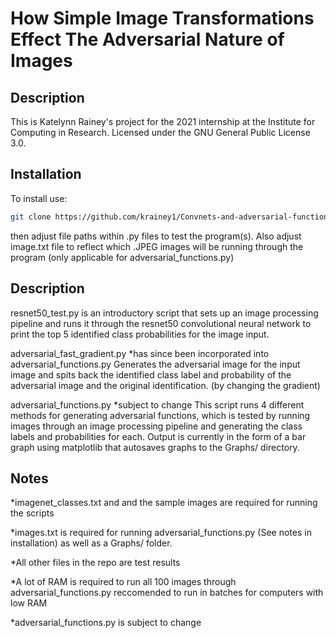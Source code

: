 # How Simple Image Transformations Effect The Adversarial Nature of Images

## Description
This is Katelynn Rainey's project for the 2021 internship at the Institute for Computing in Research. Licensed under the GNU General Public License 3.0.

## Installation

To install use:
```bash
git clone https://github.com/krainey1/Convnets-and-adversarial-functions
```
then adjust file paths within .py files to test the program(s).
Also adjust image.txt file to reflect which .JPEG images will be running through the program (only applicable for adversarial_functions.py)

## Description

resnet50_test.py is an introductory script that sets up an image processing pipeline and runs it through the resnet50 convolutional neural network to print the top 5 identified class probabilities for the image input.

adversarial_fast_gradient.py
*has since been incorporated into adversarial_functions.py
Generates the adversarial image for the input image and spits back the identified class label and probability of the adversarial image and the original identification. (by changing the gradient)

adversarial_functions.py
*subject to change
This script runs 4 different methods for generating adversarial functions, which is tested by running images through an image processing pipeline and generating the class labels and probabilities for each. Output is currently in the form of a bar graph using matplotlib that autosaves graphs to the Graphs/ directory.

## Notes

*imagenet_classes.txt and and the sample images are required for running the scripts

*images.txt is required for running adversarial_functions.py (See notes in installation) as well as a Graphs/ folder.

*All other files in the repo are test results

*A lot of RAM is required to run all 100 images through adversarial_functions.py reccomended to run in batches for computers with low RAM

*adversarial_functions.py is subject to change








